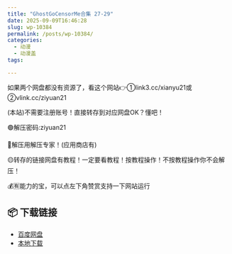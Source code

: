 ```yaml
---
title: "GhostGoCensorMe合集 27-29"
date: 2025-09-09T16:46:28
slug: wp-10384
permalink: /posts/wp-10384/
categories:
  - 动漫
  - 动漫盖
tags:

---
```


如果两个网盘都没有资源了，看这个网站👉①link3.cc/xianyu21或②vlink.cc/ziyuan21

(本站)不需要注册账号！直接转存到对应网盘OK？懂吧！

🟢解压密码:ziyuan21

🔵解压用解压专家！(应用商店有)

🟡转存的链接网盘有教程！一定要看教程！按教程操作！不按教程操作你不会解压！

💰🈶能力的宝，可以点左下角赞赏支持一下网站运行

## 📦 下载链接
- [百度网盘](https://blziyuan21.com/pay-download/10384?key=a4f6e450f8&down_id=0)
- [本地下载](https://blziyuan21.com/pay-download/10384?key=a4f6e450f8&down_id=1)


